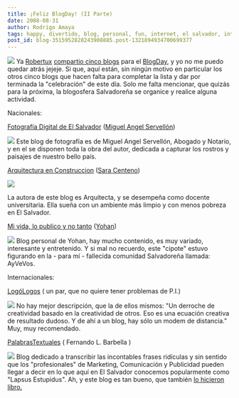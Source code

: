 ```yaml
---
title: ¡Feliz BlogDay! (II Parte)
date: 2008-08-31
author: Rodrigo Amaya
tags: happy, divertido, blog, personal, fun, internet, el salvador, interesante, day, geek
post_id: blog-3515952828243908885.post-1321894934700699377
---
```


[![](http://www.blogday.org/images/badge_yellow.gif)](http://www.blogday.org/) Ya [Robertux](http://www.blogger.com/profile/15615123126956711175) [compartio cinco blogs](http://www.srbyte.com/2008/08/feliz-blog-day.html) para el [BlogDay](http://www.srbyte.com/2008/08/que-es-el-blogday.html), y yo no me puedo quedar atrás jejeje. Si que, aquí están, sin ningún motivo en particular los otros cinco blogs que hacen falta para completar la lista y dar por terminada la "celebración" de este día. Solo me falta mencionar, que quizás para la próxima, la blogosfera Salvadoreña se organice y realice alguna actividad.

Nacionales:

[Fotografía Digital de El Salvador](http://mservellon.blogspot.com/) ([Miguel Angel Servellón](http://www.blogger.com/profile/07139871673459512835))

[![](http://3.bp.blogspot.com/_ayvorITawE4/SLs8HKlxWtI/AAAAAAAABNI/2-eeHApM3N8/s320/fotografia.digital.esv.png)](http://3.bp.blogspot.com/_ayvorITawE4/SLs8HKlxWtI/AAAAAAAABNI/2-eeHApM3N8/s1600-h/fotografia.digital.esv.png) Este blog de fotografía es de Miguel Angel Servellón, Abogado y Notario, y en el se disponen toda la obra del autor, dedicada a capturar los rostros y paisajes de nuestro bello país.

[Arquitectura en Construccion](http://arquitecturaenconstruccion.blogspot.com/) ([Sara Centeno](http://www.blogger.com/profile/08690917371327868525))

[![](http://3.bp.blogspot.com/_ayvorITawE4/SLs-EWrsdVI/AAAAAAAABOI/DbdIDxmzYc0/s320/arquitectura.en.construccion.png)](http://3.bp.blogspot.com/_ayvorITawE4/SLs-EWrsdVI/AAAAAAAABOI/DbdIDxmzYc0/s1600-h/arquitectura.en.construccion.png)

La autora de este blog es Arquitecta, y se desempeña como docente universitaria. Ella sueña con un ambiente más limpio y con menos pobreza en El Salvador.

[Mi vida, lo publico y no tanto](http://keyboardphd.wordpress.com/) ([Yohan](http://keyboardphd.wordpress.com/about/))

[![](http://3.bp.blogspot.com/_ayvorITawE4/SLs8HnJjByI/AAAAAAAABNg/1_6VzpRVG2o/s320/yohan.png)](http://3.bp.blogspot.com/_ayvorITawE4/SLs8HnJjByI/AAAAAAAABNg/1_6VzpRVG2o/s1600-h/yohan.png) Blog personal de Yohan, hay mucho contenido, es muy variado, interesante y entretenido. Y si mal no recuerdo, este "cipote" estuvo figurando en la - para mí - fallecida comunidad Salvadoreña llamada: AyVeVos.

Internacionales:

[LogóLogos](http://logologos.blogspot.com/) ( un par, que no quiere tener problemas de P.I.)

[![](http://2.bp.blogspot.com/_ayvorITawE4/SLs8HdeDu8I/AAAAAAAABNQ/z5FLkFTd3VQ/s320/logologos.png)](http://2.bp.blogspot.com/_ayvorITawE4/SLs8HdeDu8I/AAAAAAAABNQ/z5FLkFTd3VQ/s1600-h/logologos.png) No hay mejor descripción, que la de ellos mismos: "Un derroche de creatividad basado en la creatividad de otros. Eso es una ecuación creativa de resultado dudoso. Y de ahí a un blog, hay sólo un modem de distancia." Muy, muy recomendado.

[PalabrasTextuales](http://www.palabrastextuales.com/) ( Fernando L. Barbella )

[![](http://1.bp.blogspot.com/_ayvorITawE4/SLs8HpIlsPI/AAAAAAAABNY/fw6GTe4CUzM/s320/palabrastextuales.png)](http://1.bp.blogspot.com/_ayvorITawE4/SLs8HpIlsPI/AAAAAAAABNY/fw6GTe4CUzM/s1600-h/palabrastextuales.png) Blog dedicado a transcribir las incontables frases ridículas y sin sentido que los "profesionales" de Marketing, Comunicación y Publicidad pueden llegar a decir en lo que aquí en El Salvador conocemos popularmente como "Lapsus Estupidus". Ah, y este blog es tan bueno, que también [lo hicieron libro.](http://www.indexbook.es/libro.php?651)